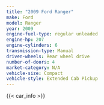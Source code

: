 ```yaml
---
title: "2009 Ford Ranger"
make: Ford
model: Ranger
year: 2009
engine-fuel-type: regular unleaded
engine-hp: 207
engine-cylinders: 6
transmission-type: Manual
driven-wheels: Rear wheel drive
number-of-doors: 4
market-category: N/A
vehicle-size: Compact
vehicle-style: Extended Cab Pickup
---
```


{{< car_info >}}
